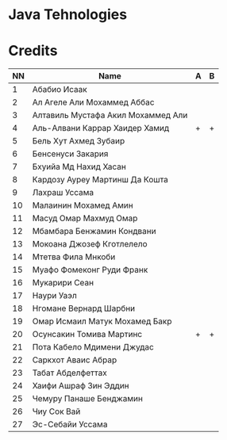 # Java Tehnologies
# Credits

| NN | Name                                | A  | B  |
|----|-------------------------------------|----|----|
| 1  | Абабио Исаак                        |    |    |
| 2  | Ал Агеле Али Мохаммед Аббас         |    |    |
| 3  | Алтавиль Мустафа Акил Мохаммед Али  |    |    |
| 4  | Аль-Алвани Каррар Хаидер Хамид      | +  | +  |
| 5  | Бель Хут Ахмед Зубаир               |    |    |
| 6  | Бенсенуси Закария                   |    |    |
| 7  | Бхуийа Мд Нахид Хасан               |    |    |
| 8  | Кардозу Ауреу Мартинш Да Кошта      |    |    |
| 9  | Лахраш Уссама                       |    |    |
| 10 | Малаинин Мохамед Амин               |    |    |
| 11 | Масуд Омар Махмуд Омар              |    |    |
| 12 | Мбамбара Бенжамин Кондвани          |    |    |
| 13 | Мокоана Джозеф Кготлелело           |    |    |
| 14 | Мтетва Фила Мнкоби                  |    |    |
| 15 | Муафо Фомеконг Руди Франк           |    |    |
| 16 | Мукарири Сеан                       |    |    |
| 17 | Наури Уаэл                          |    |    |
| 18 | Нгомане Вернард Шарбни              |    |    |
| 19 | Омар Исмаил Матук Мохамед Бакр      |    |    |
| 20 | Осунсакин Томива Мартинс            | +  | +  |
| 21 | Пота Кабело Мдимени Джудас          |    |    |
| 22 | Саркхот Аваис Абрар                 |    |    |
| 23 | Табат Абделфеттах                   |    |    |
| 24 | Хаифи Ашраф Зин Эддин               |    |    |
| 25 | Чемуру Панаше Бенджамин             |    |    |
| 26 | Чиу Сок Вай                         |    |    |
| 27 | Эс-Себайи Уссама                    |    |    |
